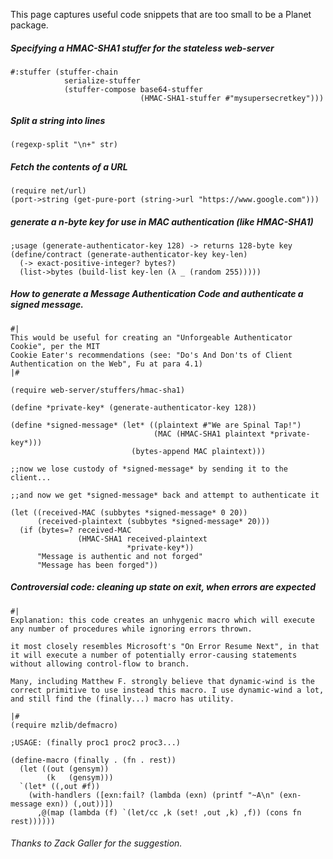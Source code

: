 This page captures useful code snippets that are too small to be a Planet package. 

##### Specifying a HMAC-SHA1 stuffer for the stateless web-server

```racket
#:stuffer (stuffer-chain
            serialize-stuffer
            (stuffer-compose base64-stuffer
                             (HMAC-SHA1-stuffer #"mysupersecretkey")))
```

##### Split a string into lines

```racket
(regexp-split "\n+" str)
```

##### Fetch the contents of a URL

```racket
(require net/url)
(port->string (get-pure-port (string->url "https://www.google.com")))
```
##### generate a n-byte key for use in MAC authentication (like HMAC-SHA1)
```racket
;usage (generate-authenticator-key 128) -> returns 128-byte key
(define/contract (generate-authenticator-key key-len)
  (-> exact-positive-integer? bytes?)
  (list->bytes (build-list key-len (λ _ (random 255)))))
```
##### How to generate a Message Authentication Code and authenticate a signed message.
```racket
#|
This would be useful for creating an "Unforgeable Authenticator Cookie", per the MIT 
Cookie Eater's recommendations (see: "Do's And Don'ts of Client Authentication on the Web", Fu at para 4.1)
|#

(require web-server/stuffers/hmac-sha1)

(define *private-key* (generate-authenticator-key 128))

(define *signed-message* (let* ((plaintext #"We are Spinal Tap!")
                                (MAC (HMAC-SHA1 plaintext *private-key*)))
                           (bytes-append MAC plaintext)))
  
;;now we lose custody of *signed-message* by sending it to the client...

;;and now we get *signed-message* back and attempt to authenticate it

(let ((received-MAC (subbytes *signed-message* 0 20))
      (received-plaintext (subbytes *signed-message* 20)))
  (if (bytes=? received-MAC
               (HMAC-SHA1 received-plaintext 
                          *private-key*))
      "Message is authentic and not forged"
      "Message has been forged"))

```
##### Controversial code: cleaning up state on exit, when errors are expected
```racket
#|
Explanation: this code creates an unhygenic macro which will execute any number of procedures while ignoring errors thrown.

it most closely resembles Microsoft's "On Error Resume Next", in that it will execute a number of potentially error-causing statements without allowing control-flow to branch.

Many, including Matthew F. strongly believe that dynamic-wind is the correct primitive to use instead this macro. I use dynamic-wind a lot, and still find the (finally...) macro has utility.

|#
(require mzlib/defmacro)

;USAGE: (finally proc1 proc2 proc3...)

(define-macro (finally . (fn . rest))
  (let ((out (gensym))
        (k   (gensym)))
  `(let* ((,out #f))
    (with-handlers ([exn:fail? (lambda (exn) (printf "~A\n" (exn-message exn)) (,out))])
      ,@(map (lambda (f) `(let/cc ,k (set! ,out ,k) ,f)) (cons fn rest))))))
```     


###### Thanks to Zack Galler for the suggestion.